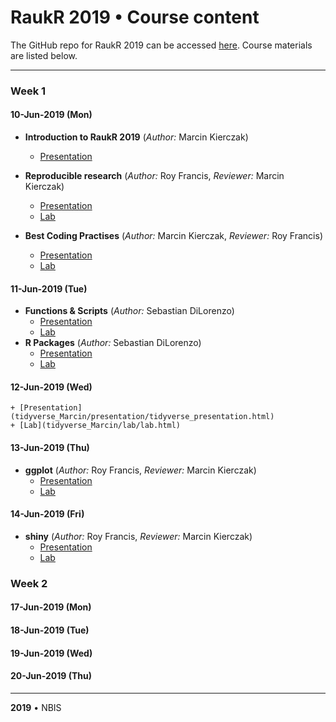 # RaukR 2019 • Course content

The GitHub repo for RaukR 2019 can be accessed [here](https://github.com/NBISweden/RaukR-2019). Course materials are listed below.

---
### Week 1
#### 10-Jun-2019 (Mon)

* **Introduction to RaukR 2019** (*Author:* Marcin Kierczak)
    + [Presentation](intro_Marcin/intro_Marcin.html)
* **Reproducible research** (*Author:* Roy Francis, *Reviewer:* Marcin Kierczak)
    + [Presentation](rr/presentation/rr_presentation.html)
    + [Lab](rr/lab/rr_lab.html)

* **Best Coding Practises** (*Author:* Marcin Kierczak, *Reviewer:* Roy Francis)
    + [Presentation](best_coding_practises_Marcin/presentation/pres_best_coding_practises.html)
    + [Lab](best_coding_practises_Marcin/lab/BestCodingPractisesLab.html)

#### 11-Jun-2019 (Tue)
* **Functions & Scripts** (*Author:* Sebastian DiLorenzo)
    + [Presentation](functions_and_scripts_Sebastian/presentation/functions_and_scripts_Sebastian.html)
    + [Lab](functions_and_scripts_Sebastian/lab/functions_and_scripts_Sebastian.html)
* **R Packages** (*Author:* Sebastian DiLorenzo)
    + [Presentation](rpackages_Sebastian/presentation/rpackages_Sebastian.html)
    + [Lab](rpackages_Sebastian/lab/rpackages_Sebastian.html)

#### 12-Jun-2019 (Wed)
    + [Presentation](tidyverse_Marcin/presentation/tidyverse_presentation.html)
    + [Lab](tidyverse_Marcin/lab/lab.html)

#### 13-Jun-2019 (Thu)

* **ggplot** (*Author:* Roy Francis, *Reviewer:* Marcin Kierczak)
    + [Presentation](ggplot/presentation/ggplot_presentation.html)
    + [Lab](ggplot/lab/ggplot_lab.html)

#### 14-Jun-2019 (Fri)

* **shiny** (*Author:* Roy Francis, *Reviewer:* Marcin Kierczak)
    + [Presentation](shiny/presentation/shiny_presentation.html)
    + [Lab](shiny/lab/shiny_lab.html)

### Week 2
#### 17-Jun-2019 (Mon)
#### 18-Jun-2019 (Tue)
#### 19-Jun-2019 (Wed)
#### 20-Jun-2019 (Thu)

---

**2019** • NBIS
